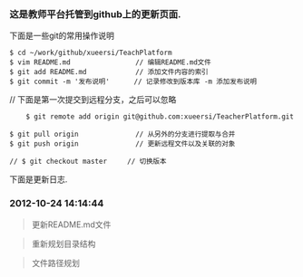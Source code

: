 ### 这是教师平台托管到github上的更新页面.
下面是一些git的常用操作说明

```
$ cd ~/work/github/xueersi/TeachPlatform
$ vim README.md                // 编辑README.md文件
$ git add README.md            // 添加文件内容的索引
$ git commit -m '发布说明'      // 记录修改到版本库 -m 添加发布说明
```
// 下面是第一次提交到远程分支，之后可以忽略
```
    $ git remote add origin git@github.com:xueersi/TeacherPlatform.git
```
```
$ git pull origin              // 从另外的分支进行提取与合并
$ git push origin              // 更新远程文件以及关联的对象

```
```
// $ git checkout master     // 切换版本
```

下面是更新日志.

### 2012-10-24 14:14:44 ###
> 更新README.md文件

> 重新规划目录结构

> 文件路径规划

